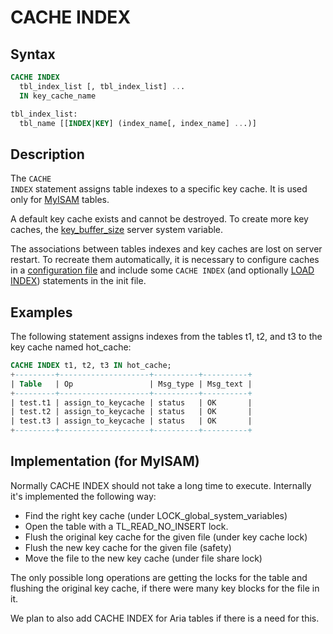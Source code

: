 # CACHE INDEX

## Syntax

```sql
CACHE INDEX                      
  tbl_index_list [, tbl_index_list] ...
  IN key_cache_name                    

tbl_index_list:
  tbl_name [[INDEX|KEY] (index_name[, index_name] ...)]
```

## Description

The <code class="fixed" style="white-space:pre-wrap">CACHE INDEX</code> statement assigns table indexes to a specific key
cache. It is used only for [MyISAM](/kb/en/myisam/) tables.

A default key cache exists and cannot be destroyed. To create more key caches, the [key_buffer_size](/kb/en/myisam-system-variables/#key_buffer_size) server system variable.

The associations between tables indexes and key caches are lost on server restart. To recreate them automatically, it is necessary to configure caches in a [configuration file](/mariadb-administration/getting-installing-and-upgrading-mariadb/mysqld-configuration-files-and-groups/) and include some `CACHE INDEX` (and optionally [LOAD INDEX](/sql-statements-structure/sql-statements/data-manipulation/inserting-loading-data/load-data-into-tables-or-index/load-index/)) statements in the init file.

## Examples

The following statement assigns indexes from the tables t1, t2, and t3
to the key cache named hot_cache:

```sql
CACHE INDEX t1, t2, t3 IN hot_cache;
+---------+--------------------+----------+----------+
| Table   | Op                 | Msg_type | Msg_text |
+---------+--------------------+----------+----------+
| test.t1 | assign_to_keycache | status   | OK       |
| test.t2 | assign_to_keycache | status   | OK       |
| test.t3 | assign_to_keycache | status   | OK       |
+---------+--------------------+----------+----------+
```

## Implementation (for MyISAM)

Normally CACHE INDEX should not take a long time to execute. Internally it's implemented the following way:

- Find the right key cache (under LOCK_global_system_variables)
- Open the table with a TL_READ_NO_INSERT lock.
- Flush the original key cache for the given file (under key cache lock)
- Flush the new key cache for the given file (safety)
- Move the file to the new key cache (under file share lock)

The only possible long operations are getting the locks for the table and flushing the original key cache, if there were many key blocks for the file in it.

We plan to also add CACHE INDEX for Aria tables if there is a need for this.